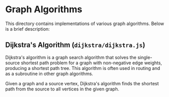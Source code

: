 # Graph Algorithms

This directory contains implementations of various graph algorithms. Below is a brief description:

## Dijkstra's Algorithm (`dijkstra/dijkstra.js`)

Dijkstra's algorithm is a graph search algorithm that solves the single-source shortest path problem for a graph with non-negative edge weights, producing a shortest path tree. This algorithm is often used in routing and as a subroutine in other graph algorithms.

Given a graph and a source vertex, Dijkstra's algorithm finds the shortest path from the source to all vertices in the given graph.
